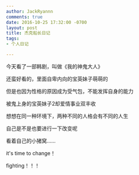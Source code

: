 ```yaml
---
author: JackRyannn
comments: true
date: 2016-10-25 17:32:00 -0700
layout: post
title: 杰克船长日记
tags:
- 个人日记

--- 
```


今天看了一部韩剧，叫做《我的神鬼大人》

还蛮好看的，里面自卑内向的宝英妹子萌萌的

但是也因为性格的原因成为受气包，不能发挥自身的能力

被鬼上身的宝英妹子2却爱情事业双丰收

想想在同一种环境下，两种不同的人格会有不同的人生

自己是不是也要进行一下改变呢

看着自己的小猪窝……

it's time to change！

fighting！！！

